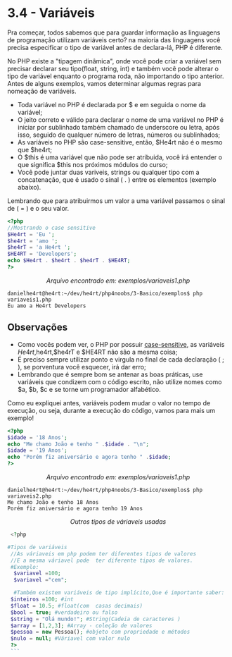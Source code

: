 # 3.4 - Variáveis

Pra começar, todos sabemos que para guardar informação as linguagens de programação utilizam variáveis certo? na maioria das linguagens você precisa especificar o tipo de variável antes de declara-lá, PHP é diferente.

No PHP existe a "tipagem dinâmica", onde você pode criar a variável sem precisar declarar seu tipo(float, string, int) e também você pode alterar o tipo de variável enquanto o programa roda, não importando o tipo anterior.
Antes de alguns exemplos, vamos determinar algumas regras para nomeação de variáveis.

- Toda variável no PHP é declarada por \$ e em seguida o nome da variável;
- O jeito correto e válido para declarar o nome de uma variável no PHP é iniciar por sublinhado também chamado de underscore ou letra, após isso, seguido de qualquer número de letras, números ou sublinhados;
- As variáveis no PHP são case-sensitive, então, $He4rt não é o mesmo que $he4rt;
- O $this é uma variável que não pode ser atribuida, você irá entender o que significa $this nos próximos módulos do curso;
- Você pode juntar duas variveis, strings ou qualquer tipo com a concatenação, que é usado o sinal ( . ) entre os elementos (exemplo abaixo).

Lembrando que para atribuirmos um valor a uma variável passamos o sinal de ( = ) e o seu valor.

```php
<?php
//Mostrando o case sensitive
$He4rt = 'Eu ';
$he4rt = 'amo ';
$he4rT = 'a He4rt ';
$HE4RT = 'Developers';
echo $He4rt . $he4rt . $he4rT . $HE4RT;
?>
```

<p align="center"><i>Arquivo encontrado em: exemplos/variaveis1.php</i></p>

```console
danielhe4rt@he4rt:~/dev/he4rt/php4noobs/3-Basico/exemplos$ php variaveis1.php
Eu amo a He4rt Developers
```

## Observações

- Como vocês podem ver, o PHP por possuir [case-sensitive](https://pt.wikipedia.org/wiki/Case-sensitive), as variáveis $He4rt,$he4rt,$he4rT e $HE4RT não são a mesma coisa;
- É preciso sempre utilizar ponto e virgula no final de cada declaração ( ; ), se porventura você esquecer, irá dar erro;
- Lembrando que é sempre bom se antenar as boas práticas, use variáveis que condizem com o código escrito, não utilize nomes como $a, $b, \$c e se torne um programador alfabético.

Como eu expliquei antes, variáveis podem mudar o valor no tempo de execução, ou seja, durante a execução do código, vamos para mais um exemplo!

```php
<?php
$idade = '18 Anos';
echo "Me chamo João e tenho " .$idade . "\n";
$idade = '19 Anos';
echo "Porém fiz aniversário e agora tenho " .$idade;
?>
```

<p align="center"><i>Arquivo encontrado em: exemplos/variaveis1.php</i></p>

```console
danielhe4rt@he4rt:~/dev/he4rt/php4noobs/3-Basico/exemplos$ php variaveis2.php
Me chamo João e tenho 18 Anos
Porém fiz aniversário e agora tenho 19 Anos
```
 <p align="center"><i>Outros tipos de váriaveis usadas </i></p>
   
   ```php
    <?php 

   #Tipos de variáveis
    //As váriaveis em php podem ter diferentes tipos de valores 
    //E a mesma váriavel pode  ter diferente tipos de valores.
    #Exemplo:
     $variavel =100;
     $variavel ="cem";

     #Também existem variáveis de tipo implícito,Que é importante saber:
    $inteiros =100; #int
    $float = 10.5; #float(com  casas decimais)
    $bool = true; #verdadeiro ou falso
    $string = "Olá mundo!"; #String(Cadeia de caracteres )
    $array = [1,2,3]; #Array - coleção de valores 
    $pessoa = new Pessoa(); #objeto com propriedade e métodos
    $nulo = null; #Váriavel com valor nulo
    ?>
    ```


